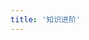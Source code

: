```yaml
---
title: '知识进阶'
---
```


<script setup lang="ts">
  import TheAdvanced from "@/views/learning/advanced/TheAdvanced.vue"
</script>

<TheAdvanced />
